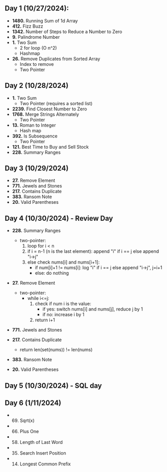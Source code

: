 ## Day 1 (10/27/2024):
- **1480.** Running Sum of 1d Array
- **412.** Fizz Buzz
- **1342.** Number of Steps to Reduce a Number to Zero
- **9.** Palindrome Number
- **1.** Two Sum
  - 2 for loop (O n^2)
  - Hashmap
- **26.** Remove Duplicates from Sorted Array
  - Index to remove
  - Two Pointer

## Day 2 (10/28/2024)
- **1.** Two Sum
    - Two Pointer (requires a sorted list)
- **2239.** Find Closest Number to Zero
- **1768.** Merge Strings Alternately
  - Two Pointer
- **13.** Roman to Integer
  - Hash map
- **392.** Is Subsequence
  - Two Pointer
- **121.** Best Time to Buy and Sell Stock
- **228.** Summary Ranges

## Day 3 (10/29/2024)
- **27.** Remove Element 
- **771.** Jewels and Stones
- **217.** Contains Duplicate
- **383.** Ransom Note
- **20.** Valid Parentheses

## Day 4 (10/30/2024) - Review Day
- **228.** Summary Ranges
  - two-pointer:
    1. loop for i < n
    2. if i = n-1 (n is the last element): append "i" if i == j else append "i->j"
    3. else check nums[i] and nums[i+1]:
       - if num[i]+1 != nums[i]: log "i" if i == j else append "i->j", j=i+1
       - else: do nothing
       
- **27.** Remove Element
  - two-pointer:
    - while i<=j:
      1. check if num i is the value:
         - if yes: switch nums[i] and nums[j], reduce j by 1
         - if no: increase i by 1
      2. return i+1   
- **771.** Jewels and Stones
- **217.** Contains Duplicate
  - return len(set(nums)) != len(nums)   
- **383.** Ransom Note
- **20.** Valid Parentheses

## Day 5 (10/30/2024) - SQL day

## Day 6 (1/11/2024) 
- 69. Sqrt(x)
- 66. Plus One
- 58. Length of Last Word
- 35. Search Insert Position
- 14. Longest Common Prefix





  
